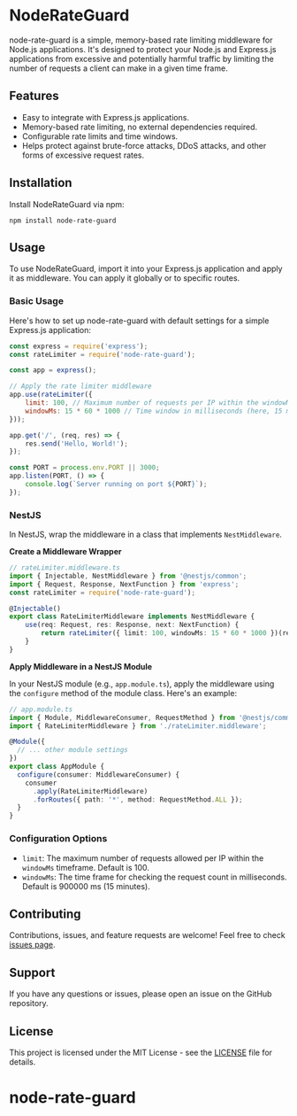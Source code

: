 # NodeRateGuard

node-rate-guard is a simple, memory-based rate limiting middleware for Node.js applications. It's designed to protect your Node.js and Express.js applications from excessive and potentially harmful traffic by limiting the number of requests a client can make in a given time frame.

## Features

- Easy to integrate with Express.js applications.
- Memory-based rate limiting, no external dependencies required.
- Configurable rate limits and time windows.
- Helps protect against brute-force attacks, DDoS attacks, and other forms of excessive request rates.

## Installation

Install NodeRateGuard via npm:

```npm install node-rate-guard```


## Usage

To use NodeRateGuard, import it into your Express.js application and apply it as middleware. You can apply it globally or to specific routes.

### Basic Usage

Here's how to set up node-rate-guard with default settings for a simple Express.js application:

```javascript
const express = require('express');
const rateLimiter = require('node-rate-guard');

const app = express();

// Apply the rate limiter middleware
app.use(rateLimiter({
    limit: 100, // Maximum number of requests per IP within the windowMs period
    windowMs: 15 * 60 * 1000 // Time window in milliseconds (here, 15 minutes)
}));

app.get('/', (req, res) => {
    res.send('Hello, World!');
});

const PORT = process.env.PORT || 3000;
app.listen(PORT, () => {
    console.log(`Server running on port ${PORT}`);
}); 
```

### NestJS

In NestJS, wrap the middleware in a class that implements `NestMiddleware`.

**Create a Middleware Wrapper**

```typescript
// rateLimiter.middleware.ts
import { Injectable, NestMiddleware } from '@nestjs/common';
import { Request, Response, NextFunction } from 'express';
const rateLimiter = require('node-rate-guard');

@Injectable()
export class RateLimiterMiddleware implements NestMiddleware {
    use(req: Request, res: Response, next: NextFunction) {
        return rateLimiter({ limit: 100, windowMs: 15 * 60 * 1000 })(req, res, next);
    }
}
```
**Apply Middleware in a NestJS Module**

In your NestJS module (e.g., `app.module.ts`), apply the middleware using the `configure` method of the module class. Here's an example:

```typescript
// app.module.ts
import { Module, MiddlewareConsumer, RequestMethod } from '@nestjs/common';
import { RateLimiterMiddleware } from './rateLimiter.middleware';

@Module({
  // ... other module settings
})
export class AppModule {
  configure(consumer: MiddlewareConsumer) {
    consumer
      .apply(RateLimiterMiddleware)
      .forRoutes({ path: '*', method: RequestMethod.ALL });
  }
}
```

### Configuration Options

- `limit`: The maximum number of requests allowed per IP within the `windowMs` timeframe. Default is 100.
- `windowMs`: The time frame for checking the request count in milliseconds. Default is 900000 ms (15 minutes).

## Contributing

Contributions, issues, and feature requests are welcome! Feel free to check [issues page](https://github.com/BekzodbekTurgunov/node-rate-guard/issues).

## Support

If you have any questions or issues, please open an issue on the GitHub repository.

## License

This project is licensed under the MIT License - see the [LICENSE](https://github.com/BekzodbekTurgunov/node-rate-guard) file for details.

# node-rate-guard
